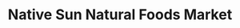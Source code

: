 ---
title: "Native Sun Natural Foods Market"
url: /jacksonville-beach/native-sun-natural-foods-market/
shop: supermarket
---